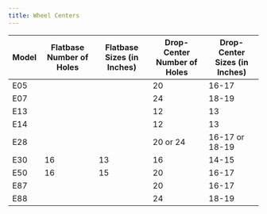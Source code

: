 ```yaml
---
title: Wheel Centers
---
```


| Model | Flatbase Number of Holes | Flatbase Sizes (in Inches) | Drop-Center Number of Holes | Drop-Center Sizes (in Inches) |
| ---- | ---- | ---- | ---- | ---- |
| E05 |  |  | 20 | 16-17 |
| E07 |  |  | 24 | 18-19 |
| E13 |  |  | 12 | 13 |
| E14 |  |  | 12 | 13 |
| E28 |  |  | 20 or 24 | 16-17 or 18-19 |
| E30 | 16 | 13 | 16 | 14-15 |
| E50 | 16 | 15 | 20 | 16-17 |
| E87 |  |  | 20 | 16-17 |
| E88 |  |  | 24 | 18-19 |